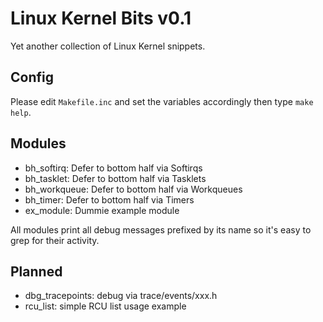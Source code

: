 Linux Kernel Bits v0.1
======================

Yet another collection of Linux Kernel snippets.

Config
------

Please edit `Makefile.inc` and set the variables accordingly 
then type `make help`.

Modules
-------

* bh_softirq: Defer to bottom half via Softirqs
* bh_tasklet: Defer to bottom half via Tasklets
* bh_workqueue: Defer to bottom half via Workqueues
* bh_timer: Defer to bottom half via Timers
* ex_module: Dummie example module

All modules print all debug messages prefixed by its name so it's easy to grep for their activity.

Planned
-------

* dbg_tracepoints: debug via trace/events/xxx.h
* rcu_list: simple RCU list usage example

